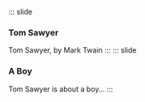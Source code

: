 ::: slide
### Tom Sawyer
Tom Sawyer, by Mark Twain
:::
::: slide
### A Boy
Tom Sawyer is about a boy...
:::
